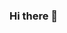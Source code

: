 ### Hi there 👋

<!--
**ReformedMrozu/ReformedMrozu** is a ✨ _special_ ✨ repository because its `README.md` (this file) appears on your GitHub profile.

Here are some ideas to get you started:

- 🔭 I’m currently League-of-Electron
- 🌱 I’m currently learning ...
- 👯 I’m looking to collaborate on ...
- 🤔 I’m looking for help with ...
- 💬 Ask me about ...
- 📫 How to reach me: [@ReformedMrozu](https://twitter.com/ReformedMrozu) 
- 😄 Pronouns: He/His
- ⚡ Fun fact: I can't work on only one project at time
